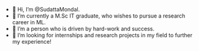 - 👋 Hi, I’m @SudattaMondal.
- 👀 I’m currently a M.Sc IT graduate, who wishes to pursue a research career in ML.
- 🌱 I’m a person who is driven by hard-work and success.
- 💞️ I’m looking for internships and research projects in my field to further my experience!

<!---
SudattaMondal2401/SudattaMondal2401 is a ✨ special ✨ repository because its `README.md` (this file) appears on your GitHub profile.
You can click the Preview link to take a look at your changes.
--->
